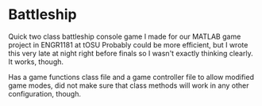 # Battleship
Quick two class battleship console game I made for our MATLAB game project in ENGR1181 at tOSU
Probably could be more efficient, but I wrote this very late at night right before finals so I wasn't exactly
thinking clearly. It works, though. 

Has a game functions class file and a game controller file to allow modified game modes, did not make sure 
that class methods will work in any other configuration, though. 
